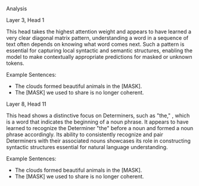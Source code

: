Analysis

Layer 3, Head 1

This head takes the highest attention weight and appears to have learned a very clear diagonal matrix pattern, understanding a word in a sequence of text often depends on knowing what word comes next. Such a pattern is essential for capturing local syntactic and semantic structures, enabling the model to make contextually appropriate predictions for masked or unknown tokens.

Example Sentences:
- The clouds formed beautiful animals in the [MASK].
- The [MASK] we used to share is no longer coherent.

Layer 8, Head 11

This head shows a distinctive focus on Determiners, such as "the," , which is a word that indicates the beginning of a noun phrase. It appears to have learned to recognize the Determiner "the" before a noun and formed a noun phrase accordingly. Its ability to consistently recognize and pair Determiners with their associated nouns showcases its role in constructing syntactic structures essential for natural language understanding.

Example Sentences:
- The clouds formed beautiful animals in the [MASK].
- The [MASK] we used to share is no longer coherent.

